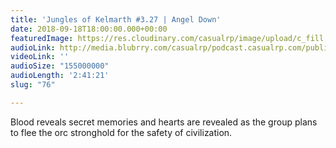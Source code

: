 ```yaml
---
title: 'Jungles of Kelmarth #3.27 | Angel Down'
date: 2018-09-18T18:00:00.000+00:00
featuredImage: https://res.cloudinary.com/casualrp/image/upload/c_fill,f_auto,g_north,h_900,w_1800/v1537163414/simon-migaj-457977-unsplash.jpg
audioLink: http://media.blubrry.com/casualrp/podcast.casualrp.com/public/Chapter%203%20Ep.%2027%20_%20Angel%20Down.mp3
videoLink: ''
audioSize: "155000000"
audioLength: '2:41:21'
slug: "76"

---
```

Blood reveals secret memories and hearts are revealed as the group plans to flee the orc stronghold for the safety of civilization. 